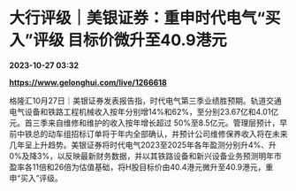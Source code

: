 # 大行评级｜美银证券：重申时代电气“买入”评级 目标价微升至40.9港元

**2023-10-27 03:32**

**https://www.gelonghui.com/live/1266618**

格隆汇10月27日｜美银证券发表报告指，时代电气第三季业绩胜预期。轨道交通电气设备和铁路工程机械收入按年分别增14%和62%，至分别23.67亿和4.01亿元。首三季来自维修和维护的收入按年增长超过 50%至8.5亿元。管理层预计，早前中铁总的动车组招标订单将于年内全部确认，并预计公司维修保养收入将在未来几年呈上升趋势。美银证券将时代电气2023至2025年各年盈测分别升4%、升0%及降3%，以反映最新财务数据，并以其铁路设备和新兴设备业务预测明年市盈率各11倍和26倍为估值基础，将H股目标价由40.4港元微升至40.9港元，重申“买入”评级。